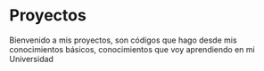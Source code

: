 # Proyectos
Bienvenido a mis proyectos, son códigos que hago desde mis conocimientos básicos, conocimientos que voy aprendiendo en mi Universidad
